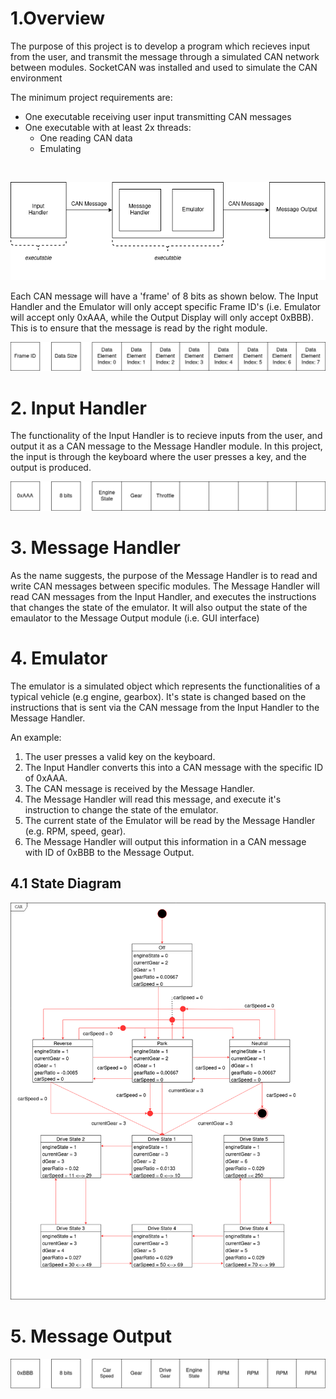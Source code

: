 # 1.Overview
The purpose of this project is to develop a program which recieves input from the user, and transmit the message through a simulated CAN network between modules. SocketCAN was installed and used to simulate the CAN environment

The minimum project requirements are:
- One executable receiving user input transmitting CAN messages
- One executable with at least 2x threads:
  - One reading CAN data
  - Emulating

<p>&nbsp;</p>

![Project_Deliverables](https://github.com/MatthewYung0/volvo-boot-camp-2022-smokey-lab/blob/master/docs/Project%20Requirements.png)

Each CAN message will have a 'frame' of 8 bits as shown below. The Input Handler and the Emulator will only accept specific Frame ID's (i.e. Emulator will accept only 0xAAA, while the Output Display will only accept 0xBBB). This is to ensure that the message is read by the right module.

![Project_Deliverables](https://github.com/MatthewYung0/volvo-boot-camp-2022-smokey-lab/blob/master/docs/Frame_Overview.png)

# 2. Input Handler
The functionality of the Input Handler is to recieve inputs from the user, and output it as a CAN message to the Message Handler module. In this project, the input is through the keyboard where the user presses a key, and the output is produced.

![Input_Handler](https://github.com/MatthewYung0/volvo-boot-camp-2022-smokey-lab/blob/master/docs/Output_Frame_Input_Handler.png)

# 3. Message Handler
As the name suggests, the purpose of the Message Handler is to read and write CAN messages between specific modules.
The Message Handler will read CAN messages from the Input Handler, and executes the instructions that changes the state of the emulator.
It will also output the state of the emaulator to the Message Output module (i.e. GUI interface)

# 4. Emulator
The emulator is a simulated object which represents the functionalities of a typical vehicle (e.g engine, gearbox). It's state is changed based on the instructions that is sent via the CAN message from the Input Handler to the Message Handler.

An example:
1) The user presses a valid key on the keyboard.
2) The Input Handler converts this into a CAN message with the specific ID of 0xAAA.
3) The CAN message is received by the Message Handler.
4) The Message Handler will read this message, and execute it's instruction to change the state of the emulator.
5) The current state of the Emulator will be read by the Message Handler (e.g. RPM, speed, gear).
6) The Message Handler will output this information in a CAN message with ID of 0xBBB to the Message Output.

## 4.1 State Diagram
![State_Diagram](https://github.com/MatthewYung0/volvo-boot-camp-2022-smokey-lab/blob/master/docs/State%20Diagram%20(Rev%202).png)

# 5. Message Output

![Project_Deliverables](https://github.com/MatthewYung0/volvo-boot-camp-2022-smokey-lab/blob/master/docs/Input_Frame_Output_Handler.png)
